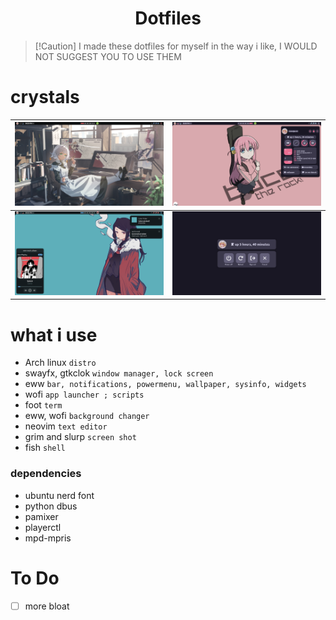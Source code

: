 <div align="center">
    <h1>Dotfiles</h1>
</div>

>   [!Caution]
>   I made these dotfiles for myself in the way i like, I WOULD NOT SUGGEST YOU TO USE THEM

# crystals

| ![Desktop](./assets/desktop.png) | ![Desktop2](./assets/desktop2.png) |
|---------------------------------|-----------------------------------|
| ![Desktop3](./assets/desktop3.png) | ![Powermenu](./assets/powermenu.png) |

# what i use

- Arch linux `distro`
- swayfx, gtkclok `window manager, lock screen`
- eww `bar, notifications, powermenu, wallpaper, sysinfo, widgets`
- wofi `app launcher ; scripts`
- foot `term`
- eww, wofi `background changer`
- neovim `text editor`
- grim and slurp `screen shot`
- fish `shell`

### dependencies

- ubuntu nerd font
- python dbus
- pamixer
- playerctl
- mpd-mpris


# To Do

- [ ] more bloat
